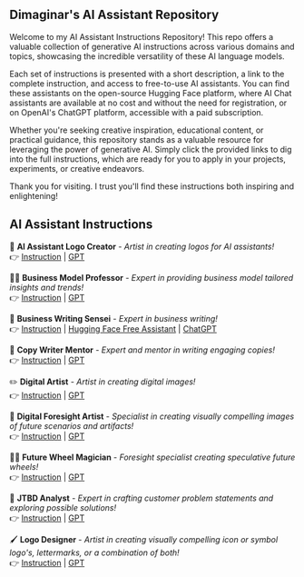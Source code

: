 ## Dimaginar's AI Assistant Repository

Welcome to my AI Assistant Instructions Repository! This repo offers a valuable collection of generative AI instructions across various domains and topics, showcasing the incredible versatility of these AI language models.  

Each set of instructions is presented with a short description, a link to the complete instruction, and access to free-to-use AI assistants. You can find these assistants on the open-source Hugging Face platform, where AI Chat assistants are available at no cost and without the need for registration, or on OpenAI's ChatGPT platform, accessible with a paid subscription.  

Whether you're seeking creative inspiration, educational content, or practical guidance, this repository stands as a valuable resource for leveraging the power of generative AI. Simply click the provided links to dig into the full instructions, which are ready for you to apply in your projects, experiments, or creative endeavors.  

Thank you for visiting. I trust you'll find these instructions both inspiring and enlightening!  


## AI Assistant Instructions

🎨 **AI Assistant Logo Creator** - _Artist in creating logos for AI assistants!_  
👉 [Instruction](https://github.com/dimaginar/GPTs/blob/main/instructions/instructions/ai-assistant-logos.txt) | [GPT](https://chatgpt.com/g/g-sHSnzRaPH-ai-assistant-logo-creator)  

👨‍🏫 **Business Model Professor** - _Expert in providing business model tailored insights and trends!_  
👉 [Instruction](https://github.com/dimaginar/GPTs/blob/main/instructions/business-model-professor.txt) | [GPT](https://chat.openai.com/g/g-uV0MvxNzw-business-model-professor)  

📝 **Business Writing Sensei** - _Expert in business writing!_  
👉 [Instruction](https://github.com/dimaginar/GPTs/blob/main/instructions/business-writing-sensei.txt) | [Hugging Face Free Assistant](https://hf.co/chat/assistant/65c5c66b3fdb40314303f703) | [ChatGPT](https://chat.openai.com/g/g-JKbLPimhA-business-writing-sensei)  

📝 **Copy Writer Mentor** - _Expert and mentor in writing engaging copies!_  
👉 [Instruction](https://github.com/dimaginar/GPTs/blob/main/instructions/copy-writer-mentor.txt) | [GPT](https://chat.openai.com/g/g-ID1BcHyoO-copywriter-mentor)  

✏️ **Digital Artist** - _Artist in creating digital images!_  
👉 [Instruction](https://github.com/dimaginar/GPTs/blob/main/instructions/digital-artist.txt) | [GPT](https://chat.openai.com/g/g-O6ruYrNfi-digital-artist)  

🎨 **Digital Foresight Artist** - _Specialist in creating visually compelling images of future scenarios and artifacts!_  
👉 [Instruction](https://github.com/dimaginar/GPTs/blob/main/instructions/digital-foresight-artist.txt) | [GPT](https://chat.openai.com/g/g-I1BkDg2ZM-digital-foresight-artist)  

🧙‍♂️ **Future Wheel Magician** - _Foresight specialist creating speculative future wheels!_  
👉 [Instruction](https://github.com/dimaginar/GPTs/blob/main/instructions/future-wheel.txt) | [GPT](https://chat.openai.com/g/g-HoCjX9Ywd-future-wheel-magician)  


📝 **JTBD Analyst** - _Expert in crafting customer problem statements and exploring possible solutions!_  
👉 [Instruction](https://github.com/dimaginar/GPTs/blob/main/instructions/jtbd-analyst.txt) | [GPT](https://chat.openai.com/g/g-ZCiuXe9eC-jtbd-analyst)  

🖌️ **Logo Designer** - _Artist in creating visually compelling icon or symbol logo's, lettermarks, or a combination of both!_  
👉 [Instruction](https://github.com/dimaginar/GPTs/blob/main/instructions/logo-designer.txt) | [GPT](https://chat.openai.com/g/g-I9V0kTqHP-logo-designer)  

